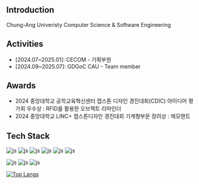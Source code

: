 ## Introduction
Chung-Ang Univeristy Computer Science & Software Engineering

<!--
**hoinhoin/hoinhoin** is a ✨ _special_ ✨ repository because its `README.md` (this file) appears on your GitHub profile.

Here are some ideas to get you started:

- 🔭 I’m currently working on ...
- 🌱 I’m currently learning ...
- 👯 I’m looking to collaborate on ...
- 🤔 I’m looking for help with ...
- 💬 Ask me about ...
- 📫 How to reach me: ...
- 😄 Pronouns: ...
- ⚡ Fun fact: ...
-->

## Activities

- [2024.07~2025.01]: CECOM - 기획부원
- [2024.09~2025.07]: GDGoC CAU - Team member

## Awards
- 2024 중앙대학교 공학교육혁신센터 캡스톤 디자인 경진대회(CDIC) 아이디어 평가회 우수상 : RFID를 활용한 오브젝트 리마인더
- 2024 중앙대학교 LINC+ 캡스톤디자인 경진대회 기계형부문 장려상 : 메모랜트

## Tech Stack

![js](https://img.shields.io/badge/C-00599C?style=for-the-badge&logo=c&logoColor=white)
![js](https://img.shields.io/badge/C%2B%2B-00599C?style=for-the-badge&logo=c%2B%2B&logoColor=white)
![js](https://img.shields.io/badge/Java-ED8B00?style=for-the-badge&logo=openjdk&logoColor=white)
![js](https://img.shields.io/badge/Python-3776AB?style=for-the-badge&logo=python&logoColor=white)
![js](https://img.shields.io/badge/JavaScript-F7DF1E?style=for-the-badge&logo=JavaScript&logoColor=white)
![js](https://img.shields.io/badge/TypeScript-007ACC?style=for-the-badge&logo=typescript&logoColor=white)

![js](https://img.shields.io/badge/React-20232A?style=for-the-badge&logo=react&logoColor=61DAFB)
![js](https://img.shields.io/badge/Kotlin-0095D5?&style=for-the-badge&logo=kotlin&logoColor=white)
![js](https://img.shields.io/badge/Android-3DDC84?style=for-the-badge&logo=android&logoColor=white)

[![Top Langs](https://github-readme-stats.vercel.app/api/top-langs/?username=hoinhoin)](https://github.com/anuraghazra/github-readme-stats)

